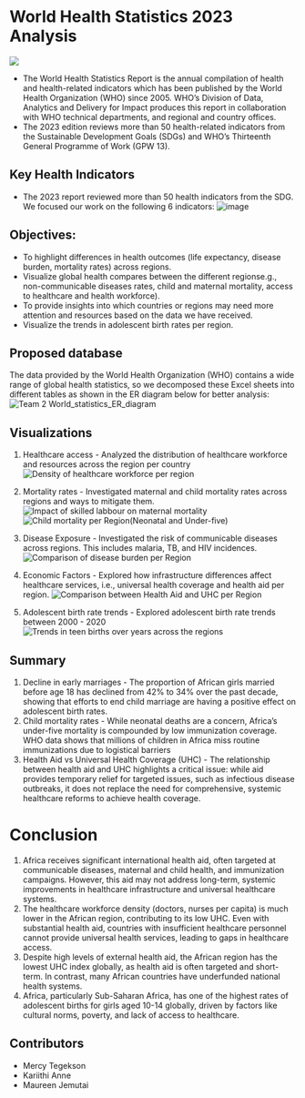 # World Health Statistics 2023 Analysis
![](https://github.com/user-attachments/assets/c75ee8b8-3acc-4ff5-8636-2d04360758d9)
- The World Health Statistics Report is the annual compilation of health and health-related indicators which has been published by the World Health Organization (WHO) since 2005. WHO’s Division of Data, Analytics and Delivery for Impact produces this report in collaboration with WHO technical departments, and regional and country offices. 
- The 2023 edition reviews more than 50 health-related indicators from the Sustainable Development Goals (SDGs) and WHO’s Thirteenth General Programme of Work (GPW 13). 

## Key Health Indicators

- The 2023 report reviewed more than 50 health indicators from the SDG. We focused our work on the following 6 indicators:
![image](https://github.com/user-attachments/assets/c09afad3-b020-4914-96b5-cfa21219c7e2)

## Objectives:

- To highlight differences in health outcomes (life expectancy, disease burden, mortality rates) across regions.
- Visualize global health compares between the different regionse.g., non-communicable diseases rates, child and maternal mortality, access to healthcare and health workforce).
- To provide insights into which countries or regions may need more attention and resources based on the data we have received.
- Visualize the trends in adolescent birth rates per region.

## Proposed database

The data provided by the World Health Organization (WHO) contains a wide range of global health statistics, so we decomposed these Excel sheets into different tables as shown in the ER diagram below for better analysis: 
![Team 2 World_statistics_ER_diagram](https://github.com/user-attachments/assets/23a33533-bbdb-456f-867c-8dea5b166992)


## Visualizations

1. Healthcare access - Analyzed the distribution of healthcare workforce and resources across the region per country
   ![Density of healthcare workforce per region](https://github.com/user-attachments/assets/75803c6c-4eea-4ad6-b682-b9450f1cfefb)

2. Mortality rates - Investigated maternal and child mortality rates across regions and ways to mitigate them.
   ![Impact of skilled labbour on maternal mortality](https://github.com/user-attachments/assets/1c6a78a4-dcd7-42f7-8737-be7451158085)
   ![Child mortality per Region(Neonatal and Under-five)](https://github.com/user-attachments/assets/0a31be00-85f8-4fff-9d04-bf025bfc4225)

3. Disease Exposure - Investigated the risk of communicable diseases across regions. This includes malaria, TB, and HIV incidences.
   ![Comparison of disease burden per Region](https://github.com/user-attachments/assets/c7ed8e52-eaaf-4597-8c7c-b56775b7807a)

4. Economic Factors - Explored how infrastructure differences affect healthcare services, i.e., universal health coverage and health aid per region.
   ![Comparison between Health Aid and UHC per Region](https://github.com/user-attachments/assets/faecfc01-5902-4fbb-aba6-c484124111c1)

5. Adolescent birth rate trends - Explored adolescent birth rate trends between 2000 - 2020
   ![Trends in teen births over years across the regions](https://github.com/user-attachments/assets/c7754f7d-2728-416c-8926-9264e9962af6)

## Summary

1. Decline in early marriages - The proportion of African girls married before age 18 has declined from 42% to 34% over the past decade, showing that efforts to end child marriage are having a positive effect on adolescent birth rates.
2. Child mortality rates - While neonatal deaths are a concern, Africa’s under-five mortality is compounded by low immunization coverage. WHO data shows that millions of children in Africa miss routine immunizations due to logistical barriers
3.  Health Aid vs Universal Health Coverage (UHC) - The relationship between health aid and UHC highlights a critical issue: while aid provides temporary relief for targeted issues, such as infectious disease outbreaks, it does not replace the need for comprehensive, systemic healthcare reforms to achieve health coverage.

# Conclusion
1. Africa receives significant international health aid, often targeted at communicable diseases, maternal and child health, and immunization campaigns. However, this aid may not address long-term, systemic improvements in healthcare infrastructure and universal healthcare systems.
2. The healthcare workforce density (doctors, nurses per capita) is much lower in the African region, contributing to its low UHC. Even with substantial health aid, countries with insufficient healthcare personnel cannot provide universal health services, leading to gaps in healthcare access.
3. Despite high levels of external health aid, the African region has the lowest UHC index globally, as health aid is often targeted and short-term. In contrast, many African countries have underfunded national health systems.
4. Africa, particularly Sub-Saharan Africa, has one of the highest rates of adolescent births for girls aged 10-14 globally, driven by factors like cultural norms, poverty, and lack of access to healthcare.

## Contributors
  - Mercy Tegekson
  - Kariithi Anne
  - Maureen Jemutai

